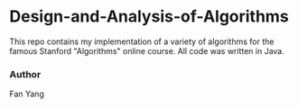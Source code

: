 # Design-and-Analysis-of-Algorithms
This repo contains my implementation of a variety of algorithms for the famous Stanford "Algorithms" online course. All code was written in Java.

### Author
Fan Yang
